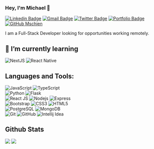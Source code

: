 
### Hey, I'm Michael 👋

[![Linkedin Badge](https://img.shields.io/badge/schienbein-blue?style=flat&logo=linkedin)](https://www.linkedin.com/in/schienbein/) 
[![Gmail Badge](https://img.shields.io/badge/-m@schienbein.dev-c14438?style=flat&logo=Gmail&logoColor=black&link=mailto:m@schienbein.dev)](mailto:m@schienbein.dev)
[![Twitter Badge](https://img.shields.io/badge/-mschien_-1DA1F2?style=flat&logo=Twitter&logoColor=black)](https://twitter.com/mschien_)
[![Portfolio Badge](https://img.shields.io/badge/-schienbein.dev_-1DA1F2?style=flat&logo=React&logoColor=purple)](https://schienbein.dev)
[![GitHub Mschien](https://img.shields.io/github/followers/mschien?label=follow&style=social)](https://github.com/mschien)

I am a Full-Stack Developer looking for opportunities working remotely.

## 🌱 I’m currently learning
  ![NextJS](https://img.shields.io/badge/-NextJS-black?style=flat-square&logo=next.js)
  ![React Native](https://img.shields.io/badge/-React%20Native-black?style=flat-square&logo=react)
## Languages and Tools:
  ![JavaScript](https://img.shields.io/badge/-JavaScript-black?style=flat-square&logo=javascript)
  ![TypeScript](https://img.shields.io/badge/-TypeScript-black?style=flat-square&logo=typescript)
<br>
  ![Python](https://img.shields.io/badge/-Python-black?style=flat-square&logo=python)
  ![Flask](https://img.shields.io/badge/-Flask-black?style=flat-square&logo=flask)
<br>
  ![React JS](https://img.shields.io/badge/-ReactJS-black?style=flat-square&logo=react)
  ![Nodejs](https://img.shields.io/badge/-NodeJS-black?style=flat-square&logo=Node.js)
  ![Express](https://img.shields.io/badge/-Express-black?style=flat-square&logo=express)
<br>
  ![Bootstrap](https://img.shields.io/badge/-Bootstrap-black?style=flat-square&logo=bootstrap)
  ![CSS3](https://img.shields.io/badge/-CSS3-black?style=flat-square&logo=css3)
  ![HTML5](https://img.shields.io/badge/-HTML5-black?style=flat-square&logo=html5&logoColor=white)
<br>
  ![PostgreSQL](http://img.shields.io/badge/-PostgreSQL-black?style=flat-square&logo=postgresql)
  ![MongoDB](https://img.shields.io/badge/-MongoDB-black?style=flat-square&logo=mongodb)
<br>
  ![Git](https://img.shields.io/badge/-Git-black?style=flat-square&logo=git)
  ![GitHub](https://img.shields.io/badge/-GitHub-black?style=flat-square&logo=github)
  ![Intellij Idea](https://img.shields.io/badge/-IntellijIdea-black?style=flat-square&logo=intellij-idea)  

## Github Stats
<img src="https://github-readme-stats.vercel.app/api?username=mschien&show_icons=true&theme=dark&hide=stars,issues&hide_title=true" >
<img src="https://github-readme-stats.vercel.app/api/top-langs/?username=mschien&exclude_repo=&layout=compact&theme=dark&hide_title=true" >






